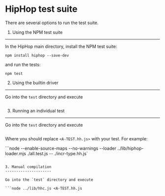 HipHop test suite
=================

There are several options to run the test suite.

1. Using the NPM test suite
---------------------------

In the HipHop main directory, install the NPM test suite:

```
npm install hiphop --save-dev
```

and run the tests:

```
npm test
```

2. Using the builtin driver
---------------------------

Go into the `test` directory and execute

```node --enable-source-maps --no-warnings --loader ../lib/hiphop-loader.mjs ./all-test.js
```

3. Running an individual test
-----------------------------

Go into the `test` directory and execute

```node --enable-source-maps --no-warnings --loader ../lib/hiphop-loader.mjs ./all.test.js -- ./<A-TEST.hh.js>
```

Where you should replace `<A-TEST.hh.js>` with your test. For example:


```node --enable-source-maps --no-warnings --loader ../lib/hiphop-loader.mjs ./all.test.js -- ./incr-type.hh.js`
```

3. Manual compilation
---------------------

Go into the `test` directory and execute

```node ../lib/hhc.js <A-TEST.hh.js
```
